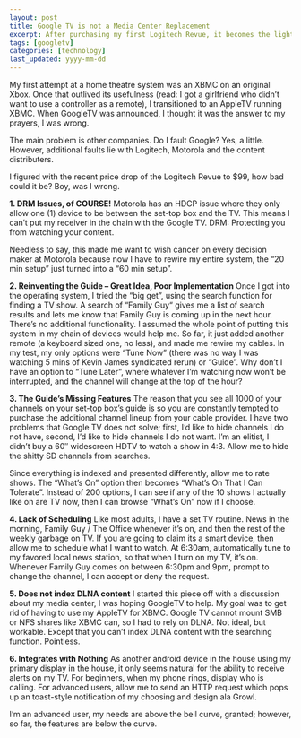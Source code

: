 ```yaml
---
layout: post
title: Google TV is not a Media Center Replacement
excerpt: After purchasing my first Logitech Revue, it becomes the lightning rod of my hatred.
tags: [googletv]
categories: [technology]
last_updated: yyyy-mm-dd
---
```


My first attempt at a home theatre system was an XBMC on an original Xbox.  Once that outlived its usefulness (read: I got a girlfriend who didn’t want to use a controller as a remote), I transitioned to an AppleTV running XBMC.  When GoogleTV was announced, I thought it was the answer to my prayers, I was wrong.

The main problem is other companies. Do I fault Google?  Yes, a little. However, additional faults lie with Logitech, Motorola and the content distributers.

I figured with the recent price drop of the Logitech Revue to $99, how bad could it be?  Boy, was I wrong.

<!--break-->
**1. DRM Issues, of COURSE!**
Motorola has an HDCP issue where they only allow one (1) device to be between the set-top box and the TV.  This means I can’t put my receiver in the chain with the Google TV.  DRM: Protecting you from watching your content.

Needless to say, this made me want to wish cancer on every decision maker at Motorola because now I have to rewire my entire system, the “20 min setup” just turned into a “60 min setup”.

**2. Reinventing the Guide – Great Idea, Poor Implementation**
Once I got into the operating system, I tried the “big get”, using the search function for finding a TV show.  A search of “Family Guy“ gives me a list of search results and lets me know that Family Guy is coming up in the next hour.  There’s no additional functionality.  I assumed the whole point of putting this system in my chain of devices would help me.  So far, it just added another remote (a keyboard sized one, no less), and made me rewire my cables.  In my test, my only options were “Tune Now” (there was no way I was watching 5 mins of Kevin James syndicated rerun) or “Guide”.  Why don’t I have an option to “Tune Later”, where whatever I’m watching now won’t be interrupted, and the channel will change at the top of the hour?

**3. The Guide’s Missing Features**
The reason that you see all 1000 of your channels on your set-top box’s guide is so you are constantly tempted to purchase the additional channel lineup from  your cable provider.  I have two problems that Google TV does not solve; first, I’d like to hide channels I do not have, second, I’d like to hide channels I do not want.  I’m an elitist, I didn’t buy a 60″ widescreen HDTV to watch a show in  4:3.  Allow me to hide the shitty SD channels from searches.

Since everything is indexed and presented differently, allow me to rate shows.  The “What’s On” option then becomes “What’s On That I Can Tolerate”.  Instead of 200 options, I can see if any of  the 10 shows I actually like on are TV now, then I can browse “What’s On” now if I choose.

**4. Lack of Scheduling**
Like most adults, I have a set TV routine.  News in the morning, Family Guy / The Office whenever it’s on, and then the rest of the weekly garbage on TV.  If you are going to claim its a smart device, then allow me to schedule what I want to watch.  At 6:30am, automatically tune to my favored local news station, so that when I turn on my TV, it’s on.  Whenever Family Guy comes on between 6:30pm and 9pm, prompt to change the channel, I can accept or deny the request.

**5. Does not index DLNA content**
I started this piece off with a discussion about my media center, I was hoping GoogleTV to help. My goal was to get rid of having to use my AppleTV for XBMC.  Google TV cannot mount SMB or NFS shares like XBMC can, so I had to rely on DLNA.  Not ideal, but workable.  Except that you can’t index DLNA content with the searching function.  Pointless.

**6. Integrates with Nothing**
As another android device in the house using my primary display in the house, it only seems natural for the ability to receive alerts on my TV.  For beginners, when my phone rings, display who is calling.  For advanced users, allow me to send an HTTP request which pops up an toast-style notification of my choosing and design ala Growl.

I’m an advanced user, my needs are above the bell curve, granted; however, so far, the features are below the curve.
